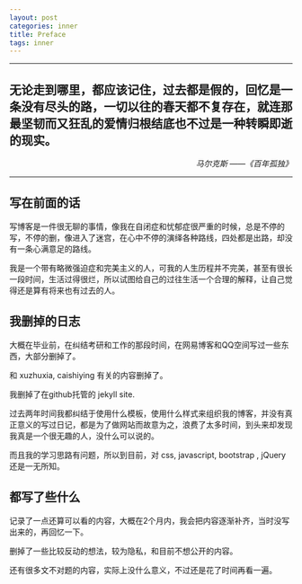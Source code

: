 ```yaml
---
layout: post
categories: inner
title: Preface
tags: inner
---
```


------

## 无论走到哪里，都应该记住，过去都是假的，回忆是一条没有尽头的路，一切以往的春天都不复存在，就连那最坚韧而又狂乱的爱情归根结底也不过是一种转瞬即逝的现实。

<p align="right"><em>马尔克斯 ——《百年孤独》</em></p>


------

## 写在前面的话

写博客是一件很无聊的事情，像我在自闭症和忧郁症很严重的时候，总是不停的写，不停的删，像进入了迷宫，在心中不停的演绎各种路线，四处都是出路，却没有一条心满意足的路线。

我是一个带有略微强迫症和完美主义的人，可我的人生历程并不完美，甚至有很长一段时间，生活过得很烂，所以试图给自己的过往生活一个合理的解释，让自己觉得还是算有将来也有过去的人。

## 我删掉的日志

大概在毕业前，在纠结考研和工作的那段时间，在网易博客和QQ空间写过一些东西，大部分删掉了。

和 xuzhuxia, caishiying 有关的内容删掉了。

我删掉了在github托管的 jekyll site.


过去两年时间我都纠结于使用什么模板，使用什么样式来组织我的博客，并没有真正意义的写过日记，都是为了做网站而故意为之，浪费了太多时间，到头来却发现我真是一个很无趣的人，没什么可以说的。

而且我的学习思路有问题，所以到目前，对 css, javascript, bootstrap , jQuery还是一无所知。

## 都写了些什么

记录了一点还算可以看的内容，大概在2个月内，我会把内容逐渐补齐，当时没写出来的，再回忆一下。

删掉了一些比较反动的想法，较为隐私，和目前不想公开的内容。

还有很多文不对题的内容，实际上没什么意义，不过还是花了时间再看一遍。


